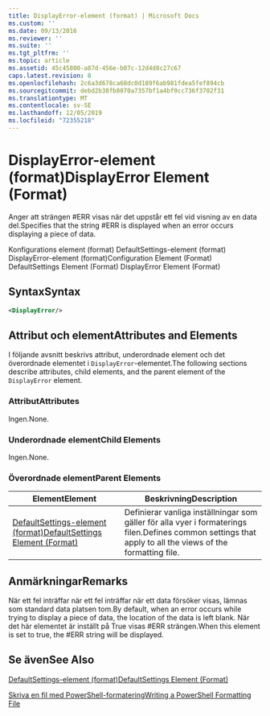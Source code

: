 ```yaml
---
title: DisplayError-element (format) | Microsoft Docs
ms.custom: ''
ms.date: 09/13/2016
ms.reviewer: ''
ms.suite: ''
ms.tgt_pltfrm: ''
ms.topic: article
ms.assetid: 45c45800-a87d-456e-b07c-12d4d8c27c67
caps.latest.revision: 8
ms.openlocfilehash: 2c6a3d678ca68dc0d189f6ab981fdea5fef894cb
ms.sourcegitcommit: debd2b38fb8070a7357bf1a4bf9cc736f3702f31
ms.translationtype: MT
ms.contentlocale: sv-SE
ms.lasthandoff: 12/05/2019
ms.locfileid: "72355218"
---
```

# <a name="displayerror-element-format"></a><span data-ttu-id="c3556-102">DisplayError-element (format)</span><span class="sxs-lookup"><span data-stu-id="c3556-102">DisplayError Element (Format)</span></span>

<span data-ttu-id="c3556-103">Anger att strängen #ERR visas när det uppstår ett fel vid visning av en data del.</span><span class="sxs-lookup"><span data-stu-id="c3556-103">Specifies that the string #ERR is displayed when an error occurs displaying a piece of data.</span></span>

<span data-ttu-id="c3556-104">Konfigurations element (format) DefaultSettings-element (format) DisplayError-element (format)</span><span class="sxs-lookup"><span data-stu-id="c3556-104">Configuration Element (Format) DefaultSettings Element (Format) DisplayError Element (Format)</span></span>

## <a name="syntax"></a><span data-ttu-id="c3556-105">Syntax</span><span class="sxs-lookup"><span data-stu-id="c3556-105">Syntax</span></span>

```xml
<DisplayError/>
```

## <a name="attributes-and-elements"></a><span data-ttu-id="c3556-106">Attribut och element</span><span class="sxs-lookup"><span data-stu-id="c3556-106">Attributes and Elements</span></span>

<span data-ttu-id="c3556-107">I följande avsnitt beskrivs attribut, underordnade element och det överordnade elementet i `DisplayError`-elementet.</span><span class="sxs-lookup"><span data-stu-id="c3556-107">The following sections describe attributes, child elements, and the parent element of the `DisplayError` element.</span></span>

### <a name="attributes"></a><span data-ttu-id="c3556-108">Attribut</span><span class="sxs-lookup"><span data-stu-id="c3556-108">Attributes</span></span>

<span data-ttu-id="c3556-109">Ingen.</span><span class="sxs-lookup"><span data-stu-id="c3556-109">None.</span></span>

### <a name="child-elements"></a><span data-ttu-id="c3556-110">Underordnade element</span><span class="sxs-lookup"><span data-stu-id="c3556-110">Child Elements</span></span>

<span data-ttu-id="c3556-111">Ingen.</span><span class="sxs-lookup"><span data-stu-id="c3556-111">None.</span></span>

### <a name="parent-elements"></a><span data-ttu-id="c3556-112">Överordnade element</span><span class="sxs-lookup"><span data-stu-id="c3556-112">Parent Elements</span></span>

|<span data-ttu-id="c3556-113">Element</span><span class="sxs-lookup"><span data-stu-id="c3556-113">Element</span></span>|<span data-ttu-id="c3556-114">Beskrivning</span><span class="sxs-lookup"><span data-stu-id="c3556-114">Description</span></span>|
|-------------|-----------------|
|[<span data-ttu-id="c3556-115">DefaultSettings-element (format)</span><span class="sxs-lookup"><span data-stu-id="c3556-115">DefaultSettings Element (Format)</span></span>](./defaultsettings-element-format.md)|<span data-ttu-id="c3556-116">Definierar vanliga inställningar som gäller för alla vyer i formaterings filen.</span><span class="sxs-lookup"><span data-stu-id="c3556-116">Defines common settings that apply to all the views of the formatting file.</span></span>|

## <a name="remarks"></a><span data-ttu-id="c3556-117">Anmärkningar</span><span class="sxs-lookup"><span data-stu-id="c3556-117">Remarks</span></span>

<span data-ttu-id="c3556-118">När ett fel inträffar när ett fel inträffar när ett data försöker visas, lämnas som standard data platsen tom.</span><span class="sxs-lookup"><span data-stu-id="c3556-118">By default, when an error occurs while trying to display a piece of data, the location of the data is left blank.</span></span> <span data-ttu-id="c3556-119">När det här elementet är inställt på True visas #ERR strängen.</span><span class="sxs-lookup"><span data-stu-id="c3556-119">When this element is set to true, the #ERR string will be displayed.</span></span>

## <a name="see-also"></a><span data-ttu-id="c3556-120">Se även</span><span class="sxs-lookup"><span data-stu-id="c3556-120">See Also</span></span>

[<span data-ttu-id="c3556-121">DefaultSettings-element (format)</span><span class="sxs-lookup"><span data-stu-id="c3556-121">DefaultSettings Element (Format)</span></span>](./defaultsettings-element-format.md)

[<span data-ttu-id="c3556-122">Skriva en fil med PowerShell-formatering</span><span class="sxs-lookup"><span data-stu-id="c3556-122">Writing a PowerShell Formatting File</span></span>](./writing-a-powershell-formatting-file.md)
